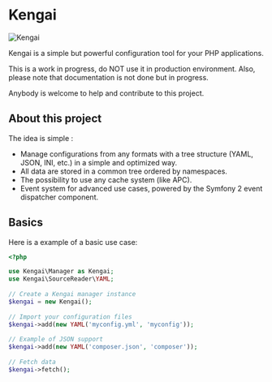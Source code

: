 # Kengai

![Kengai](jcambien.github.com/kengai/kengai.png)

Kengai is a simple but powerful configuration tool for your PHP applications.

This is a work in progress, do NOT use it in production environment.
Also, please note that documentation is not done but in progress.

Anybody is welcome to help and contribute to this project.


## About this project

The idea is simple :
- Manage configurations from any formats with a tree structure (YAML, JSON, INI, etc.) in a simple and optimized way.
- All data are stored in a common tree ordered by namespaces.
- The possibility to use any cache system (like APC).
- Event system for advanced use cases, powered by the Symfony 2 event dispatcher component. 


## Basics

Here is a example of a basic use case:

```php
<?php

use Kengai\Manager as Kengai;
use Kengai\SourceReader\YAML;
 
// Create a Kengai manager instance
$kengai = new Kengai();
 
// Import your configuration files
$kengai->add(new YAML('myconfig.yml', 'myconfig'));
 
// Example of JSON support
$kengai->add(new YAML('composer.json', 'composer'));
 
// Fetch data
$kengai->fetch();